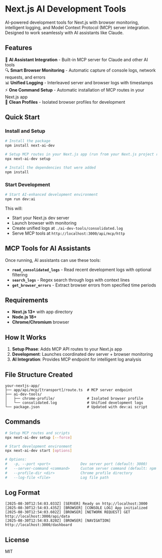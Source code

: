 # Next.js AI Development Tools

AI-powered development tools for Next.js with browser monitoring, intelligent logging, and Model Context Protocol (MCP) server integration. Designed to work seamlessly with AI assistants like Claude.

## Features

🤖 **AI Assistant Integration** - Built-in MCP server for Claude and other AI tools  
🔍 **Smart Browser Monitoring** - Automatic capture of console logs, network requests, and errors  
📊 **Unified Logging** - Interleaved server and browser logs with timestamps  
⚡ **One Command Setup** - Automatic installation of MCP routes in your Next.js app  
🧹 **Clean Profiles** - Isolated browser profiles for development  

## Quick Start

### Install and Setup

```bash
# Install the package
npm install next-ai-dev

# Setup MCP routes in your Next.js app (run from your Next.js project root)
npx next-ai-dev setup

# Install the dependencies that were added
npm install
```

### Start Development

```bash
# Start AI-enhanced development environment
npm run dev:ai
```

This will:
- Start your Next.js dev server
- Launch browser with monitoring
- Create unified logs at `./ai-dev-tools/consolidated.log`  
- Serve MCP tools at `http://localhost:3000/api/mcp/http`

## MCP Tools for AI Assistants

Once running, AI assistants can use these tools:

- **`read_consolidated_logs`** - Read recent development logs with optional filtering
- **`search_logs`** - Regex search through logs with context lines
- **`get_browser_errors`** - Extract browser errors from specified time periods

## Requirements

- **Next.js 13+** with app directory
- **Node.js 18+**
- **Chrome/Chromium** browser

## How It Works

1. **Setup Phase**: Adds MCP API routes to your Next.js app
2. **Development**: Launches coordinated dev server + browser monitoring  
3. **AI Integration**: Provides MCP endpoint for intelligent log analysis

## File Structure Created

```
your-nextjs-app/
├── app/api/mcp/[transport]/route.ts  # MCP server endpoint
├── ai-dev-tools/
│   ├── chrome-profile/               # Isolated browser profile
│   └── consolidated.log              # Unified development logs
└── package.json                      # Updated with dev:ai script
```

## Commands

```bash
# Setup MCP routes and scripts
npx next-ai-dev setup [--force]

# Start development environment  
npx next-ai-dev start [options]

# Options:
#   -p, --port <port>              Dev server port (default: 3000)
#   --server-command <command>     Custom server command (default: npm run dev)
#   --profile-dir <dir>            Chrome profile directory
#   --log-file <file>              Log file path
```

## Log Format

```
[2025-08-30T12:54:03.033Z] [SERVER] Ready on http://localhost:3000
[2025-08-30T12:54:03.435Z] [BROWSER] [CONSOLE LOG] App initialized  
[2025-08-30T12:54:03.602Z] [BROWSER] [NETWORK REQUEST] GET http://localhost:3000/api/data
[2025-08-30T12:54:03.820Z] [BROWSER] [NAVIGATION] http://localhost:3000/dashboard
```

## License

MIT